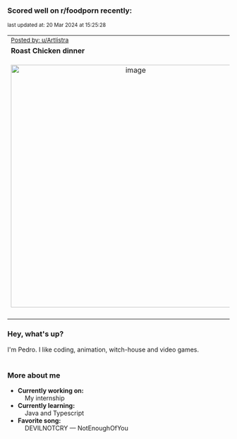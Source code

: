 ### Scored well on r/foodporn recently:

<p align="left"><sub>last updated at: 20 Mar 2024 at 15:25:28</sub></p>

|   |
| --- |
| <sub>[Posted by: u/Artlistra][source]</sub> |
| **Roast Chicken dinner** | 
|<p align="center"> <img alt="image" src="https://i.redd.it/oo898te085oc1.jpeg" width="550" /> </p>|
|   |

### Hey, what's up?

I'm Pedro. I like coding, animation, witch-house and video games.<br><br>

### More about me
- **Currently working on:**  
&nbsp;&nbsp;&nbsp;&nbsp;My internship
- **Currently learning:**  
&nbsp;&nbsp;&nbsp;&nbsp;Java and Typescript
- **Favorite song:**  
&nbsp;&nbsp;&nbsp;&nbsp;DEVILNOTCRY — NotEnoughOfYou<br><br>

  



  
  
  
[linkedin]: https://linkedin.com/in/pedro-h-r-gomes-8a487b14a/
[gmail]: mailto:pilique11@gmail.com
[source]: https://reddit.com/r/FoodPorn/comments/1bdyij7/roast_chicken_dinner/
[redditAPI]: https://www.reddit.com/dev/api/